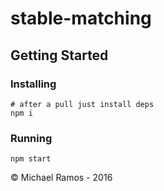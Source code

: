 # stable-matching


## Getting Started

### Installing

```
# after a pull just install deps
npm i 
```

### Running
```
npm start
```

© Michael Ramos - 2016
